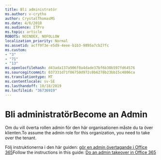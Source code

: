 ```yaml
---
title: Bli administratör
ms.author: v-crytho
author: CrystalThomasMS
ms.date: 4/6/2018
ms.audience: ITPro
ms.topic: article
ROBOTS: NOINDEX, NOFOLLOW
localization_priority: Normal
ms.assetid: acff9f3e-e5d9-4eee-b1b3-9895a7cb27fc
ms.custom:
- "3"
- "71"
- "13"
ms.openlocfilehash: d43ada137a906f0a4dade37bf6b30b597fd64576
ms.sourcegitcommit: 037331d71f06750d972c0b6278b23bb15c4806ca
ms.translationtype: MT
ms.contentlocale: sv-SE
ms.lasthandoff: 10/18/2019
ms.locfileid: "36736919"
---
```

# <a name="become-an-admin"></a><span data-ttu-id="fd133-102">Bli administratör</span><span class="sxs-lookup"><span data-stu-id="fd133-102">Become an Admin</span></span>

<span data-ttu-id="fd133-103">Om du vill överta rollen admin för den här organisationen måste du ta över klienten.</span><span class="sxs-lookup"><span data-stu-id="fd133-103">To assume the admin role for this organization, you need to take over the tenant.</span></span>
  
<span data-ttu-id="fd133-104">Följ instruktionerna i den här guiden: [gör en admin övertagande i Office 365](https://docs.microsoft.com/office365/admin/misc/become-the-admin)</span><span class="sxs-lookup"><span data-stu-id="fd133-104">Follow the instructions in this guide: [Do an admin takeover in Office 365](https://docs.microsoft.com/office365/admin/misc/become-the-admin)</span></span>